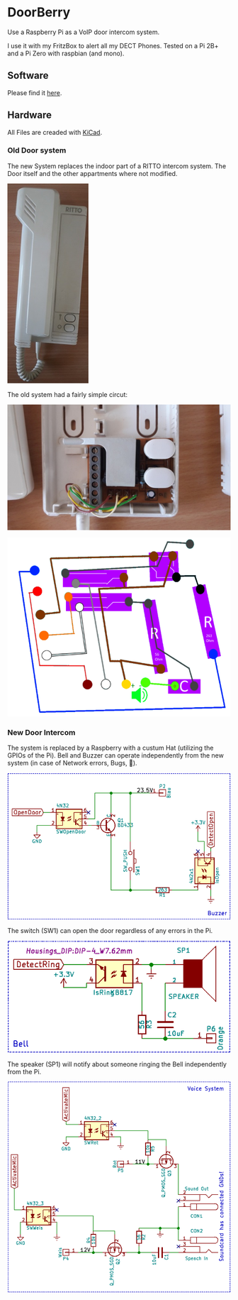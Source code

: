 # DoorBerry
Use a Raspberry Pi as a VoIP door intercom system.

I use it with my FritzBox to alert all my DECT Phones.
Tested on a Pi 2B+ and a Pi Zero with raspbian (and mono).

## Software

Please find it [here](https://github.com/User65k/DoorBerryServer).

## Hardware

All Files are creaded with [KiCad](http://kicad.org/).

### Old Door system

The new System replaces the indoor part of a RITTO intercom system. The Door itself and the other appartments where not modified.

![RITO Door bell](./doc/RITTO.jpg)

The old system had a fairly simple circut:

![RITO Inside](./doc/Old_Circut.jpg)

![Circut](./doc/tel_schaltung.png)

### New Door Intercom

The system is replaced by a Raspberry with a custum Hat (utilizing the GPIOs of the Pi).
Bell and Buzzer can operate independently from the new system (in case of Network errors, Bugs, :speak_no_evil:).

![Hat Buzzer](./doc/Buzzer.png)

The switch (SW1) can open the door regardless of any errors in the Pi.

![Hat Bell](./doc/Bell.png)

The speaker (SP1) will notify about someone ringing the Bell independently from the Pi.

![Hat Intercom](./doc/Voice.png)
